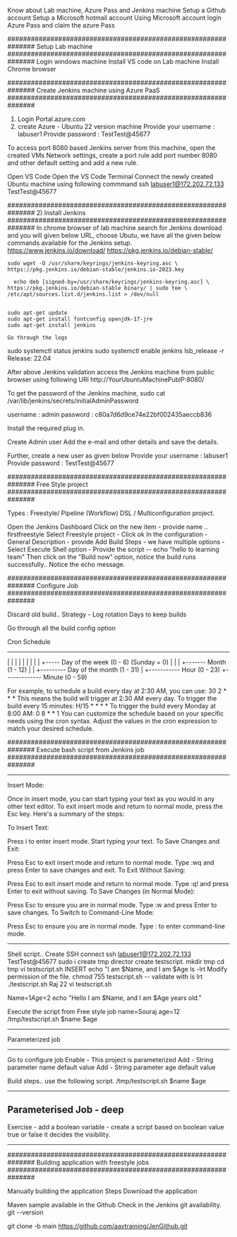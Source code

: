 Know about Lab machine, Azure Pass and Jenkins machine
Setup a Github account
Setup a Microsoft hotmail account 
Using Microsoft account login Azure Pass and claim the azure Pass

###############################################################
Setup Lab machine
###############################################################
Login windows machine
Install VS code on Lab machine
Install Chrome browser



###############################################################
Create Jenkins machine using Azure PaaS
###############################################################

1) Login Portal.azure.com
2) create Azure - Ubuntu 22 version machine
    Provide your username : labuser1
    Provide password : TestTest@45677

To access port 8080 based Jenkins server from this machine, open the created VMs Network settings, create a port rule add port number 8080 and other default setting and add a new rule.

Open VS Code
Open the VS Code Terminal
Connect the newly created Ubuntu machine using following commmand
    ssh labuser1@172.202.72.133
    TestTest@45677



###############################################################
2) Install Jenkins
###############################################################
In chrome browser of lab machine search for Jenkins download and you will given below URL, choose Ubutu, we have all the given below commands available for the Jenkins setup.
    https://www.jenkins.io/download/
    https://pkg.jenkins.io/debian-stable/


    sudo wget -O /usr/share/keyrings/jenkins-keyring.asc \
    https://pkg.jenkins.io/debian-stable/jenkins.io-2023.key

      echo deb [signed-by=/usr/share/keyrings/jenkins-keyring.asc] \
    https://pkg.jenkins.io/debian-stable binary/ | sudo tee \
    /etc/apt/sources.list.d/jenkins.list > /dev/null


    sudo apt-get update
    sudo apt-get install fontconfig openjdk-17-jre
    sudo apt-get install jenkins

    Go through the logs

sudo systemctl status jenkins
sudo systemctl enable jenkins
lsb_release -r
Release:        22.04

After above Jenkins validation access the Jenkins machine from public browser using following URl
http://YourUbuntuMachinePubIP:8080/

To get the password of the Jenkins machine, 
sudo cat /var/lib/jenkins/secrets/initialAdminPassword


username : admin
password : c80a7d6d9ce74e22bf002435aeccb836

Install the required plug in.

Create Admin user 
Add the e-mail and other details and save the details.

Further, create a new user as given below
    Provide your username : labuser1
    Provide password : TestTest@45677



###############################################################
Free Style project
###############################################################

Types : Freestyle/ Pipeline (Workflow) DSL / Multiconfiguration project.

Open the Jenkins Dashboard
Click on the new item - provide name .. firstfreestyle
Select Freestyle project - Click ok
In the configuration - General Description - provide
Add Build Steps - we have multiple options - Select Execute Shell option - Provide the script -- echo "hello to learning team"
Then click on the "Build now" option, notice the build runs successfully.. Notice the echo message.

###############################################################
Configure Job
###############################################################

Discard old build..
    Strategy - Log rotation
        Days to keep builds

Go through all the build config option

Cron Schedule
* * * * *
| | | | |
| | | | +----- Day of the week (0 - 6) (Sunday = 0)
| | | +------- Month (1 - 12)
| | +--------- Day of the month (1 - 31)
| +----------- Hour (0 - 23)
+------------- Minute (0 - 59)

For example, to schedule a build every day at 2:30 AM, you can use:
30 2 * * *
This means the build will trigger at 2:30 AM every day.
To trigger the build every 15 minutes:
H/15 * * * *
To trigger the build every Monday at 8:00 AM:
0 8 * * 1
You can customize the schedule based on your specific needs using the cron syntax. Adjust the values in the cron expression to match your desired schedule.

###############################################################
Execute bash script from Jenkins job
###############################################################

---------------
Insert Mode:

Once in insert mode, you can start typing your text as you would in any other text editor.
To exit insert mode and return to normal mode, press the Esc key.
Here's a summary of the steps:

To Insert Text:

Press i to enter insert mode.
Start typing your text.
To Save Changes and Exit:

Press Esc to exit insert mode and return to normal mode.
Type :wq and press Enter to save changes and exit.
To Exit Without Saving:

Press Esc to exit insert mode and return to normal mode.
Type :q! and press Enter to exit without saving.
To Save Changes (in Normal Mode):

Press Esc to ensure you are in normal mode.
Type :w and press Enter to save changes.
To Switch to Command-Line Mode:

Press Esc to ensure you are in normal mode.
Type : to enter command-line mode.

---------------
Shell script..
Create SSH connect 
    ssh labuser1@172.202.72.133
    TestTest@45677
    sudo i 
create tmp director create testscript.
mkdir tmp
cd tmp
vi testscript.sh
INSERT
echo "I am $Name, and I am $Age
ls -lrt
Modify permission of the file.
chmod 755 testscript.sh
-- validate with 
ls lrt
./testscript.sh Raj 22
vi testscript.sh

Name=$1
Age=$2
echo "Hello I am $Name, and I am $Age years old."

Execute the script from Free style job
name=Souraj
age=12
/tmp/testscript.sh $name $age

---------------

Parameterized job 

---------------

Go to configure job
Enable - This project is parameterized
Add - String parameter
    name
    default value
Add - String parameter
    age
    default value

Build steps.. use the following script.
/tmp/testscript.sh $name $age

---------
Parameterised Job - deep
----------

Exercise - add a boolean variable - create a script based on boolean value true or false it decides the visibility.


----------
###############################################################
Building application with freestyle jobs
###############################################################

Manually building the application
Steps
Download the application

Maven sample available in the Github
Check in the Jenkins git availability.
git --version

git clone -b main https://github.com/aavtraining/JenGithub.git
































